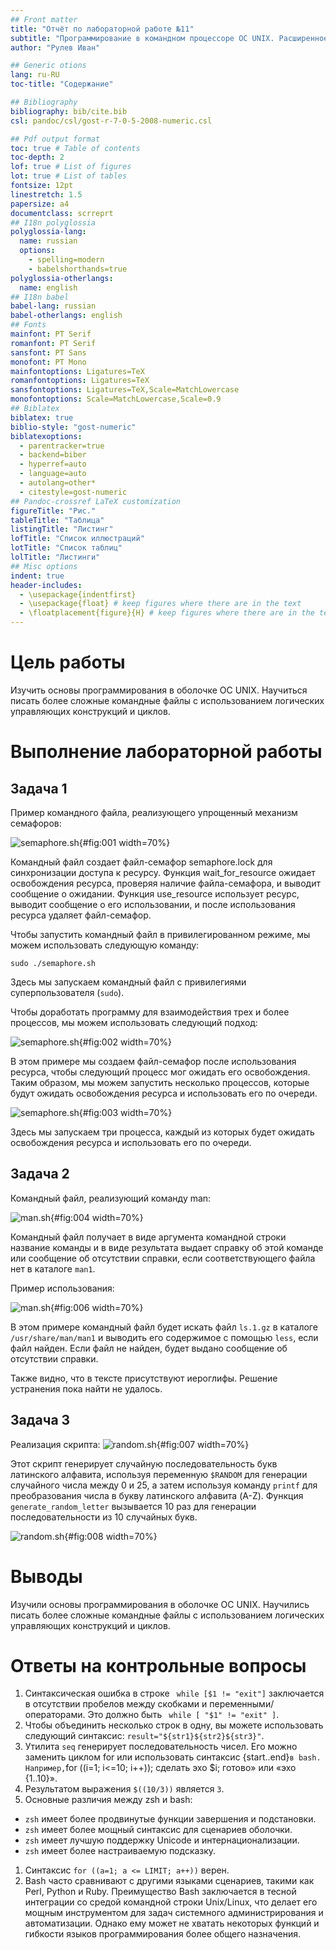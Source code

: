 ```yaml
---
## Front matter
title: "Отчёт по лабораторной работе №11"
subtitle: "Программирование в командном процессоре ОС UNIX. Расширенное программирование"
author: "Рулев Иван"

## Generic otions
lang: ru-RU
toc-title: "Содержание"

## Bibliography
bibliography: bib/cite.bib
csl: pandoc/csl/gost-r-7-0-5-2008-numeric.csl

## Pdf output format
toc: true # Table of contents
toc-depth: 2
lof: true # List of figures
lot: true # List of tables
fontsize: 12pt
linestretch: 1.5
papersize: a4
documentclass: scrreprt
## I18n polyglossia
polyglossia-lang:
  name: russian
  options:
	- spelling=modern
	- babelshorthands=true
polyglossia-otherlangs:
  name: english
## I18n babel
babel-lang: russian
babel-otherlangs: english
## Fonts
mainfont: PT Serif
romanfont: PT Serif
sansfont: PT Sans
monofont: PT Mono
mainfontoptions: Ligatures=TeX
romanfontoptions: Ligatures=TeX
sansfontoptions: Ligatures=TeX,Scale=MatchLowercase
monofontoptions: Scale=MatchLowercase,Scale=0.9
## Biblatex
biblatex: true
biblio-style: "gost-numeric"
biblatexoptions:
  - parentracker=true
  - backend=biber
  - hyperref=auto
  - language=auto
  - autolang=other*
  - citestyle=gost-numeric
## Pandoc-crossref LaTeX customization
figureTitle: "Рис."
tableTitle: "Таблица"
listingTitle: "Листинг"
lofTitle: "Список иллюстраций"
lotTitle: "Список таблиц"
lolTitle: "Листинги"
## Misc options
indent: true
header-includes:
  - \usepackage{indentfirst}
  - \usepackage{float} # keep figures where there are in the text
  - \floatplacement{figure}{H} # keep figures where there are in the text
---
```


# Цель работы

Изучить основы программирования в оболочке ОС UNIX. Научиться писать более сложные командные файлы с использованием логических управляющих конструкций и циклов.

# Выполнение лабораторной работы

## Задача 1


Пример командного файла, реализующего упрощенный механизм семафоров:

![semaphore.sh](image/1.png){#fig:001 width=70%}

Командный файл создает файл-семафор semaphore.lock для синхронизации доступа к ресурсу. Функция wait_for_resource ожидает освобождения ресурса, проверяя наличие файла-семафора, и выводит сообщение о ожидании. Функция use_resource использует ресурс, выводит сообщение о его использовании, и после использования ресурса удаляет файл-семафор.

Чтобы запустить командный файл в привилегированном режиме, мы можем использовать следующую команду:

```
sudo ./semaphore.sh
```

Здесь мы запускаем командный файл с привилегиями суперпользователя (`sudo`).

Чтобы доработать программу для взаимодействия трех и более процессов, мы можем использовать следующий подход:

![semaphore.sh](image/2.png){#fig:002 width=70%}

В этом примере мы создаем файл-семафор после использования ресурса, чтобы следующий процесс мог ожидать его освобождения. Таким образом, мы можем запустить несколько процессов, которые будут ожидать освобождения ресурса и использовать его по очереди.

![semaphore.sh](image/3.png){#fig:003 width=70%}

Здесь мы запускаем три процесса, каждый из которых будет ожидать освобождения ресурса и использовать его по очереди.

## Задача 2

Командный файл, реализующий команду man:

![man.sh](image/4.png){#fig:004 width=70%}

Командный файл получает в виде аргумента командной строки название команды и в виде результата выдает справку об этой команде или сообщение об отсутствии справки, если соответствующего файла нет в каталоге `man1`.

Пример использования:

![man.sh](image/5.png){#fig:006 width=70%}

В этом примере командный файл будет искать файл `ls.1.gz` в каталоге `/usr/share/man/man1` и выводить его содержимое с помощью `less`, если файл найден. Если файл не найден, будет выдано сообщение об отсутствии справки.

Также видно, что в тексте присутствуют иероглифы. Решение устранения пока найти не удалось.

## Задача 3

Реализация скрипта:
![random.sh](image/6.png){#fig:007 width=70%}

Этот скрипт генерирует случайную последовательность букв латинского алфавита, используя переменную `$RANDOM` для генерации случайного числа между 0 и 25, а затем используя команду `printf` для преобразования числа в букву латинского алфавита (A-Z). Функция `generate_random_letter` вызывается 10 раз для генерации последовательности из 10 случайных букв.

![random.sh](image/7.png){#fig:008 width=70%}

# Выводы

Изучили основы программирования в оболочке OC UNIX. Научились писать более сложные командные файлы с использованием логических управляющих конструкций и циклов.

# Ответы на контрольные вопросы

1. Синтаксическая ошибка в строке ` while [$1 != "exit"]` заключается в отсутствии пробелов между скобками и переменными/операторами. Это должно быть ` while [ "$1" != "exit" ]`.
2. Чтобы объединить несколько строк в одну, вы можете использовать следующий синтаксис: `result="${str1}${str2}${str3}"`.
3. Утилита `seq` генерирует последовательность чисел. Его можно заменить циклом for или использовать синтаксис {start..end}`в bash. Например,`for ((i=1; i<=10; i++)); сделать эхо $i; готово» или «эхо {1..10}».
4. Результатом выражения `$((10/3))` является `3`.
5. Основные различия между zsh и bash:

- `zsh` имеет более продвинутые функции завершения и подстановки.
- `zsh` имеет более мощный синтаксис для сценариев оболочки.
- `zsh` имеет лучшую поддержку Unicode и интернационализации.
- `zsh` имеет более настраиваемую подсказку.

1. Синтаксис `for ((a=1; a <= LIMIT; a++))` верен.
2. Bash часто сравнивают с другими языками сценариев, такими как Perl, Python и Ruby. Преимущество Bash заключается в тесной интеграции со средой командной строки Unix/Linux, что делает его мощным инструментом для задач системного администрирования и автоматизации. Однако ему может не хватать некоторых функций и гибкости языков программирования более общего назначения.
